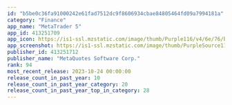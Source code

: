 ```yaml
---
id: "b5be0c36fa91000242e61fad7512dc9f8606934cbae84805464fd09a7994181a"
category: "Finance"
app_name: "MetaTrader 5"
app_id: 413251709
app_icon: https://is1-ssl.mzstatic.com/image/thumb/Purple116/v4/6e/76/b3/6e76b3d9-14f3-e6a1-3255-bc5b47bc59ac/icon-0-0-1x_U007emarketing-0-0-0-4-0-0-sRGB-0-0-0-GLES2_U002c0-512MB-85-220-0-0.png/1024x1024bb.png
app_screenshot: https://is1-ssl.mzstatic.com/image/thumb/PurpleSource116/v4/aa/12/d6/aa12d697-e714-52e9-d3bb-5ea9492e7310/e69be59c-b1d1-48e0-965e-a59ae0136fc1_IphoneX_01.jpg/1242x2688bb.png
publisher_id: 413251712
publisher_name: "MetaQuotes Software Corp."
rank: 94
most_recent_release: 2023-10-24 00:00:00
release_count_in_past_year: 10
release_count_in_past_year_category: 20
release_count_in_past_year_top_in_category: 28
---
```


